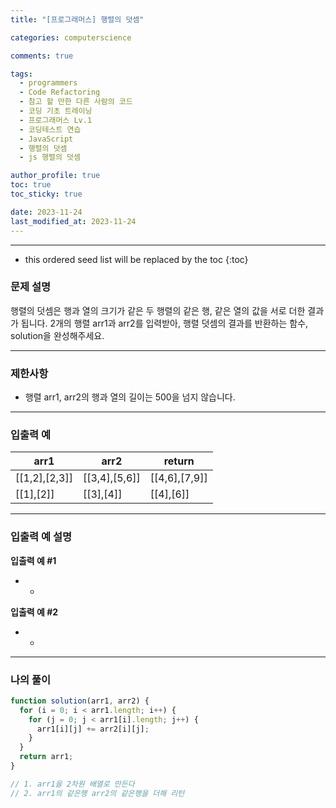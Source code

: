 ```yaml
---
title: "[프로그래머스] 행렬의 덧셈"

categories: computerscience

comments: true

tags:
  - programmers
  - Code Refactoring
  - 참고 할 만한 다른 사람의 코드
  - 코딩 기초 트레이닝
  - 프로그래머스 Lv.1
  - 코딩테스트 연습
  - JavaScript
  - 행렬의 덧셈
  - js 행렬의 덧셈

author_profile: true
toc: true
toc_sticky: true

date: 2023-11-24
last_modified_at: 2023-11-24
---
```


---

<!-- prettier-ignore -->
* this ordered seed list will be replaced by the toc 
{:toc}

### 문제 설명

행렬의 덧셈은 행과 열의 크기가 같은 두 행렬의 같은 행, 같은 열의 값을 서로 더한 결과가 됩니다. 2개의 행렬 arr1과 arr2를 입력받아, 행렬 덧셈의 결과를 반환하는 함수, solution을 완성해주세요.

---

### 제한사항

- 행렬 arr1, arr2의 행과 열의 길이는 500을 넘지 않습니다.

---

### 입출력 예

| arr1          | arr2          | return        |
| ------------- | ------------- | ------------- |
| [[1,2],[2,3]] | [[3,4],[5,6]] | [[4,6],[7,9]] |
| [[1],[2]]     | [[3],[4]]     | [[4],[6]]     |

---

### 입출력 예 설명

**입출력 예 #1**

- -

**입출력 예 #2**

- -

---

### 나의 풀이

```jsx
function solution(arr1, arr2) {
  for (i = 0; i < arr1.length; i++) {
    for (j = 0; j < arr1[i].length; j++) {
      arr1[i][j] += arr2[i][j];
    }
  }
  return arr1;
}

// 1. arr1을 2차원 배열로 만든다
// 2. arr1의 같은행 arr2의 같은행을 더해 리턴
```
